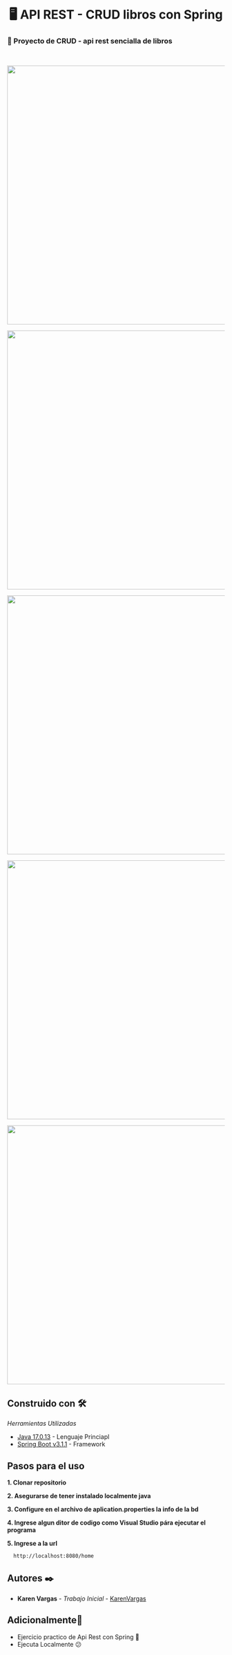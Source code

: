 <h1 align="center"><b>🖥️ API REST -  CRUD libros con Spring</b></h1>
<h3>🌼 Proyecto de CRUD - api rest sencialla de libros</h3><br>

<p align="center"><img src="archivos/img/1.png" width="600"/></p> 
<p align="center"><img src="archivos/img/2.png" width="600"/></p> 
<p align="center"><img src="archivos/img/3.png" width="600"/></p>
<p align="center"><img src="archivos/img/4.png" width="600"/></p>
<p align="center"><img src="archivos/img/5.png" width="600"/></p>

## Construido con 🛠️

_Herramientas Utilizadas_

- [Java 17.0.13](https://www.java.com/es/) - Lenguaje Princiapl
- [Spring Boot v3.1.1](https://nodejs.org/es/) - Framework

## Pasos para el uso

**1. Clonar repositorio**

**2. Asegurarse de tener instalado localmente java**

**3. Configure en el archivo de aplication.properties la info de la bd**

**4. Ingrese algun ditor de codigo como Visual Studio pára ejecutar el programa**

**5. Ingrese a la url**

```bash
  http://localhost:8080/home
```

## Autores ✒️

- **Karen Vargas** - _Trabajo Inicial_ - [KarenVargas](https://github.com/Karen11Vargas)

## Adicionalmente🎁

- Ejercicio practico de Api Rest con Spring 📢
- Ejecuta Localmente 😕
